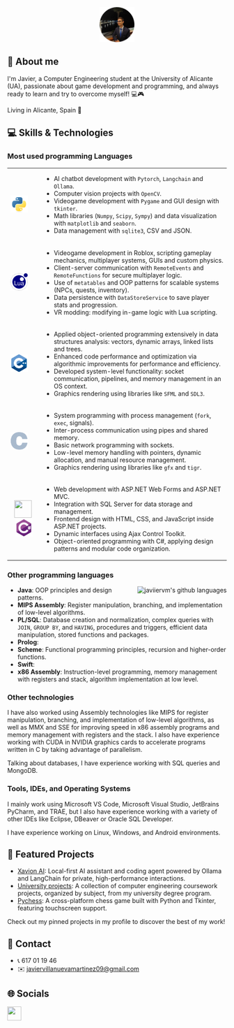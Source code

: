 <div align="center">
  <a href="https://github.com/javiiervm">
    <img src="Assets/206308534-modified.png" alt="Logo" width="80" height="80">
  </a>
</div>

## 👤 About me
I'm Javier, a Computer Engineering student at the University of Alicante (UA), passionate about game development and programming, and always ready to learn and try to overcome myself! 💻🎮

Living in Alicante, Spain 📍

## 💻 Skills & Technologies

### Most used programming Languages
<div align="left">
  <table>
     <tr>
      <td>
        <a title="Python" href="https://www.python.org" target="_blank" rel="noreferrer">
          <img src="https://raw.githubusercontent.com/devicons/devicon/master/icons/python/python-original.svg" width="40" height="40"/>
        </a>
      </td>
      <td>
        <ul>
          <li>AI chatbot development with <code>Pytorch</code>, <code>Langchain</code> and <code>Ollama</code>.</li>
          <li>Computer vision projects with <code>OpenCV</code>.</li>
          <li>Videogame development with <code>Pygame</code> and GUI design with <code>tkinter</code>.</li>
          <li>Math libraries (<code>Numpy</code>, <code>Scipy</code>, <code>Sympy</code>) and data visualization with <code>matplotlib</code> and <code>seaborn</code>.</li>
          <li>Data management with <code>sqlite3</code>, CSV and JSON.</li>
        </ul>
      </td>
    </tr>
    <tr>
      <td>
        <a title="Lua" href="https://www.lua.org/" target="_blank" rel="noreferrer">
          <img src="https://raw.githubusercontent.com/devicons/devicon/master/icons/lua/lua-original.svg" width="40" height="40"/>
        </a>
      </td>
      <td>
        <ul>
          <li>Videogame development in Roblox, scripting gameplay mechanics, multiplayer systems, GUIs and custom physics.</li>
          <li>Client-server communication with <code>RemoteEvents</code> and <code>RemoteFunctions</code> for secure multiplayer logic.</li>
          <li>Use of <code>metatables</code> and OOP patterns for scalable systems (NPCs, quests, inventory).</li>
          <li>Data persistence with <code>DataStoreService</code> to save player stats and progression.</li>
          <li>VR modding: modifying in-game logic with Lua scripting.</li>
        </ul>
      </td>
    </tr>
    <tr>
      <td>
        <a title="C++" href="https://isocpp.org/" target="_blank" rel="noreferrer">
          <img src="https://raw.githubusercontent.com/devicons/devicon/master/icons/cplusplus/cplusplus-original.svg" width="40" height="40"/>
        </a>
      </td>
      <td>
        <ul>
          <li>Applied object-oriented programming extensively in data structures analysis: vectors, dynamic arrays, linked lists and trees.</li>
          <li>Enhanced code performance and optimization via algorithmic improvements for performance and efficiency.</li>
          <li>Developed system-level functionality: socket communication, pipelines, and memory management in an OS context.</li>
          <li>Graphics rendering using libraries like <code>SFML</code> and <code>SDL3</code>.</li>
        </ul>
      </td>
    </tr>
    <tr>
      <td>
        <a title="C" href="https://www.cprogramming.com/" target="_blank" rel="noreferrer">
          <img src="https://raw.githubusercontent.com/devicons/devicon/master/icons/c/c-original.svg" width="40" height="40"/>
        </a>
      </td>
      <td>
        <ul>
          <li>System programming with process management (<code>fork</code>, <code>exec</code>, signals).</li>
          <li>Inter-process communication using pipes and shared memory.</li>
          <li>Basic network programming with sockets.</li>
          <li>Low-level memory handling with pointers, dynamic allocation, and manual resource management.</li>
          <li>Graphics rendering using libraries like <code>gfx</code> and <code>tigr</code>.</li>
        </ul>
      </td>
    </tr>
    <tr>
      <td>
        <div style="text-align:center;">
          <a title="ASP.NET" href="https://dotnet.microsoft.com/apps/aspnet" target="_blank" rel="noreferrer" style="display:inline-block; margin-right:5px;">
            <img src="https://upload.wikimedia.org/wikipedia/commons/0/0e/Microsoft_.NET_logo.png" width="40" height="40"/>
          </a>
          <a title="C#" href="https://learn.microsoft.com/en-us/dotnet/csharp/" target="_blank" rel="noreferrer" style="display:inline-block;">
            <img src="https://raw.githubusercontent.com/devicons/devicon/master/icons/csharp/csharp-original.svg" width="40" height="40"/>
          </a>
        </div>
      </td>
      <td>
        <ul>
          <li>Web development with ASP.NET Web Forms and ASP.NET MVC.</li>
          <li>Integration with SQL Server for data storage and management.</li>
          <li>Frontend design with HTML, CSS, and JavaScript inside ASP.NET projects.</li>
          <li>Dynamic interfaces using Ajax Control Toolkit.</li>
          <li>Object-oriented programming with C#, applying design patterns and modular code organization.</li>
        </ul>
      </td>
    </tr>
  </table>
</div>

### Other programming languages
<img align="right" src="https://github-readme-stats.vercel.app/api/top-langs?username=javiiervm&show_icons=true&locale=en" alt="javiiervm's github languages" />

- **Java**: OOP principles and design patterns.
- **MIPS Assembly**: Register manipulation, branching, and implementation of low-level algorithms.
- **PL/SQL**: Database creation and normalization, complex queries with `JOIN`, `GROUP BY`, and `HAVING`, procedures and triggers, efficient data manipulation, stored functions and packages.
- **Prolog**:
- **Scheme**: Functional programming principles, recursion and higher-order functions.
- **Swift**:
- **x86 Assembly**: Instruction-level programming, memory management with registers and stack, algorithm implementation at low level.

### Other technologies
I have also worked using Assembly technologies like MIPS for register manipulation, branching, and implementation of low-level algorithms, as well as MMX and SSE for improving speed in x86 assembly programs and memory management with registers and the stack. I also have experience working with CUDA in NVIDIA graphics cards to accelerate programs written in C by taking advantage of parallelism.

Talking about databases, I have experience working with SQL queries and MongoDB.

### Tools, IDEs, and Operating Systems
I mainly work using Microsoft VS Code, Microsoft Visual Studio, JetBrains PyCharm, and TRAE, but I also have experience working with a variety of other IDEs like Eclipse, DBeaver or Oracle SQL Developer.

I have experience working on Linux, Windows, and Android environments.

## 🚀 Featured Projects
- [Xavion AI](https://github.com/javiiervm/Xavion-AI): Local-first AI assistant and coding agent powered by Ollama and LangChain for private, high-performance interactions.
- [University projects](https://github.com/javiiervm/university-projects): A collection of computer engineering coursework projects, organized by subject, from my university degree program.
- [Pychess](https://github.com/javiiervm/pychess): A cross-platform chess game built with Python and Tkinter, featuring touchscreen support.

Check out my pinned projects in my profile to discover the best of my work!

## 📧 Contact
- 📞 617 01 19 46
- ✉️ javiervillanuevamartinez09@gmail.com

## 🌐 Socials

<p align="left">
  <!-- LinkedIn -->
  <a href="https://www.linkedin.com/in/javier-villanuevamartinez/" target="_blank" rel="noreferrer">
    <picture>
      <source media="(prefers-color-scheme: dark)" srcset="https://raw.githubusercontent.com/danielcranney/readme-generator/main/public/icons/socials/linkedin-dark.svg" />
      <source media="(prefers-color-scheme: light)" srcset="https://raw.githubusercontent.com/danielcranney/readme-generator/main/public/icons/socials/linkedin.svg" />
      <img src="https://raw.githubusercontent.com/danielcranney/readme-generator/main/public/icons/socials/linkedin.svg" width="32" height="32" />
    </picture>
  </a>
</p>
